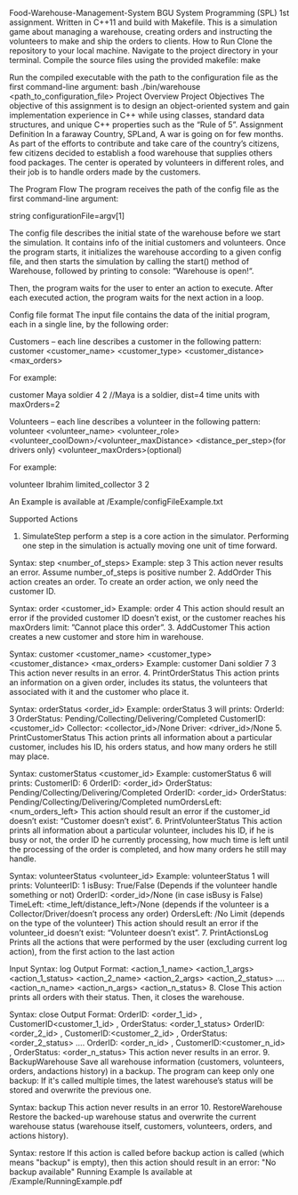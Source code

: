 Food-Warehouse-Management-System
BGU System Programming (SPL) 1st assignment. Written in C++11 and build with Makefile. This is a simulation game about managing a warehouse, creating orders and instructing the volunteers to make and ship the orders to clients.
How to Run
Clone the repository to your local machine.
Navigate to the project directory in your terminal.
Compile the source files using the provided makefile:
make

Run the compiled executable with the path to the configuration file as the first command-line argument:
bash
./bin/warehouse <path_to_configuration_file>
Project Overview
Project Objectives
The objective of this assignment is to design an object-oriented system and gain implementation experience in C++ while using classes, standard data structures, and unique C++ properties such as the “Rule of 5”.
Assignment Definition
In a faraway Country, SPLand, A war is going on for few months. As part of the efforts to contribute and take care of the country’s citizens, few citizens decided to establish a food warehouse that supplies others food packages. The center is operated by volunteers in different roles, and their job is to handle orders made by the customers.

The Program Flow
The program receives the path of the config file as the first command-line argument:

string configurationFile=argv[1]

The config file describes the initial state of the warehouse before we start the simulation. It contains info of the initial customers and volunteers. Once the program starts, it initializes the warehouse according to a given config file, and then starts the simulation by calling the start() method of Warehouse, followed by printing to console: “Warehouse is open!“.

Then, the program waits for the user to enter an action to execute. After each executed action, the program waits for the next action in a loop.

Config file format
The input file contains the data of the initial program, each in a single line, by the following order:

Customers – each line describes a customer in the following pattern:
customer <customer_name> <customer_type> <customer_distance> <max_orders>

For example:

customer Maya soldier 4 2 //Maya is a soldier, dist=4 time units with maxOrders=2

Volunteers – each line describes a volunteer in the following pattern:
volunteer <volunteer_name> <volunteer_role> <volunteer_coolDown>/<volunteer_maxDistance> <distance_per_step>(for drivers only) <volunteer_maxOrders>(optional)

For example:

volunteer Ibrahim limited_collector 3 2

An Example is available at /Example/configFileExample.txt

Supported Actions
1. SimulateStep
perform a step is a core action in the simulator. Performing one step in the simulation is actually moving one unit of time forward.

Syntax: step <number_of_steps>
Example: step 3
This action never results an error. Assume number_of_steps is positive number
2. AddOrder
This action creates an order. To create an order action, we only need the customer ID.

Syntax: order <customer_id>
Example: order 4
This action should result an error if the provided customer ID doesn’t exist, or the customer reaches his maxOrders limit: ”Cannot place this order”.
3. AddCustomer
This action creates a new customer and store him in warehouse.

Syntax: customer <customer_name> <customer_type> <customer_distance> <max_orders>
Example: customer Dani soldier 7 3
This action never results in an error.
4. PrintOrderStatus
This action prints an information on a given order, includes its status, the volunteers that associated with it and the customer who place it.

Syntax: orderStatus <order_id>
Example: orderStatus 3 will prints:
OrderId: 3
OrderStatus: Pending/Collecting/Delivering/Completed 
CustomerID: <customer_id> 
Collector: <collector_id>/None 
Driver: <driver_id>/None
5. PrintCustomerStatus
This action prints all information about a particular customer, includes his ID, his orders status, and how many orders he still may place.

Syntax: customerStatus <customer_id>
Example: customerStatus 6 will prints:
CustomerID: 6
OrderID: <order_id>
OrderStatus: Pending/Collecting/Delivering/Completed 
OrderID: <order_id> 
OrderStatus: Pending/Collecting/Delivering/Completed 
numOrdersLeft: <num_orders_left>
This action should result an error if the customer_id doesn’t exist: “Customer doesn’t exist”.
6. PrintVolunteerStatus
This action prints all information about a particular volunteer, includes his ID, if he is busy or not, the order ID he currently processing, how much time is left until the processing of the order is completed, and how many orders he still may handle.

Syntax: volunteerStatus <volunteer_id>
Example: volunteerStatus 1 will prints:
VolunteerID: 1
isBusy: True/False (Depends if the volunteer handle something or not)
OrderID: <order_id>/None (in case isBusy is False)
TimeLeft: <time_left/distance_left>/None (depends if the volunteer is a Collector/Driver/doesn’t process any order)
OrdersLeft: <ordersLeft>/No Limit (depends on the type of the volunteer)
This action should result an error if the volunteer_id doesn’t exist: “Volunteer doesn’t exist”.
7. PrintActionsLog
Prints all the actions that were performed by the user (excluding current log action), from the first action to the last action

Input Syntax: log
Output Format:
<action_1_name> <action_1_args> <action_1_status>
<action_2_name> <action_2_args> <action_2_status>
 ….
<action_n_name> <action_n_args> <action_n_status>
8. Close
This action prints all orders with their status. Then, it closes the warehouse.

Syntax: close
Output Format:
OrderID: <order_1_id> , CustomerID<customer_1_id> , OrderStatus: <order_1_status>
OrderID: <order_2_id> , CustomerID:<customer_2_id> , OrderStatus: <order_2_status>
 ….
OrderID: <order_n_id> , CustomerID:<customer_n_id> , OrderStatus: <order_n_status>
This action never results in an error.
9. BackupWarehouse
Save all warehouse information (customers, volunteers, orders, andactions history) in a backup. The program can keep only one backup: If it's called multiple times, the latest warehouse’s status will be stored and overwrite the previous one.

Syntax: backup
This action never results in an error
10. RestoreWarehouse
Restore the backed-up warehouse status and overwrite the current warehouse status (warehouse itself, customers, volunteers, orders, and actions history).

Syntax: restore
If this action is called before backup action is called (which means "backup" is empty), then this action should result in an error: "No backup available"
Running Example
Is available at /Example/RunningExample.pdf
